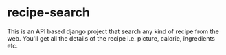 # recipe-search

This is an API based django project that search any kind of recipe from the web. You'll get all the details of the recipe i.e. picture, calorie, ingredients etc. 
